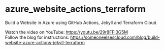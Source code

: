 # azure_website_actions_terraform
Build a Website in Azure using GitHub Actions, Jekyll and Terraform Cloud.

Watch the video on YouTube: https://youtu.be/29r8FFi3G5M  
Follow the blog for instructions: https://someoneelsescloud.com/blog/build-website-azure-actions-jekyll-terraform
